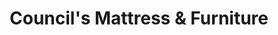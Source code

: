 ---
title: "Council's Mattress & Furniture"
url: /lexington/councils-mattress-and-furniture/
shop: furniture
---